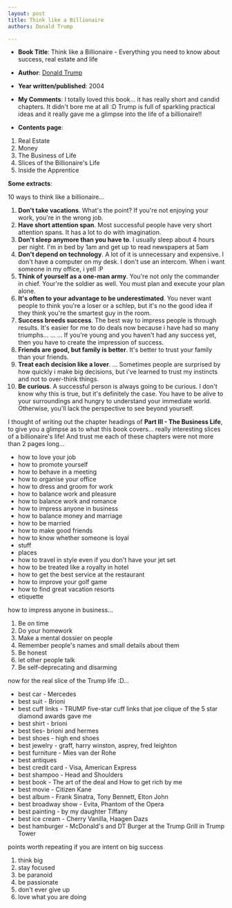 ```yaml
---
layout: post
title: Think like a Billionaire
authors: Donald Trump

---
```


- **Book Title**: Think like a Billionaire - Everything you need to know about success, real estate and life
- **Author**: [Donald Trump](http://en.wikipedia.org/wiki/Donald_Trump)
- **Year written/published**: 2004
- **My Comments**: I totally loved this book... it has really short and candid chapters. It didn't bore me at all :D Trump is full of sparkling practical ideas and it really gave me a glimpse into the life of a billionaire!!

- **Contents page**:

1. Real Estate
2. Money
3. The Business of Life
4. Slices of the Billionaire's Life
5. Inside the Apprentice

**Some extracts**:

10 ways to think like a billionaire...

1. **Don't take vacations**. What's the point? If you're not enjoying your work, you're in the wrong job.
2. **Have short attention span**. Most successful people have very short attention spans. It has a lot to do with imagination.
3. **Don't sleep anymore than you have to**. I usually sleep about 4 hours per night. I'm in bed by 1am and get up to read newspapers at 5am
4. **Don't depend on technology**. A lot of it is unnecessary and expensive. I don't have a computer on my desk. I don't use an intercom. When i want someone in my office, i yell :P
5. **Think of yourself as a one-man army**. You're not only the commander in chief. Your're the soldier as well. You must plan and execute your plan alone.
6. **It's often to your advantage to be underestimated**. You never want people to think you're a loser or a schlep, but it's no the good idea if they think you're the smartest guy in the room.
7. **Success breeds success**. The best way to impress people is through results. It's easier for me to do deals now because i have had so many triumphs... ... ... If you're young and you haven't had any success yet, then you have to create the impression of success.
8. **Friends are good, but family is better**. It's better to trust your family than your friends.
9. **Treat each decision like a lover**. ... Sometimes people are surprised by how quickly i make big decisions, but i've learned to trust my instincts and not to over-think things.
10. **Be curious**. A successful person is always going to be curious. I don't know why this is true, but it's definitely the case. You have to be alive to your surroundings and hungry to understand your immediate world. Otherwise, you'll lack the perspective to see beyond yourself.

I thought of writing out the chapter headings of **Part III - The Business Life**, to give you a glimpse as to what this book covers... really interesting slices of a billionaire's life! And trust me each of these chapters were not more than 2 pages long...

- how to love your job
- how to promote yourself
- how to behave in a meeting
- how to organise your office
- how to dress and groom for work
- how to balance work and pleasure
- how to balance work and romance
- how to impress anyone in business
- how to balance money and marriage
- how to be married
- how to make good friends
- how to know whether someone is loyal
- stuff
- places
- how to travel in style even if you don't have your jet set
- how to be treated like a royalty in hotel
- how to get the best service at the restaurant
- how to improve your golf game
- how to find great vacation resorts
- etiquette

how to impress anyone in business...

1. Be on time
2. Do your homework
3. Make a mental dossier on people
4. Remember people's names and small details about them
5. Be honest
6. let other people talk
7. Be self-deprecating and disarming

now for the real slice of the Trump life :D...

- best car - Mercedes
- best suit - Brioni
- best cuff links - TRUMP five-star cuff links that joe clique of the 5 star diamond awards gave me
- best shirt - brioni
- best ties- brioni and hermes
- best shoes - high end shoes
- best jewelry - graff, harry winston, asprey, fred leighton
- best furniture - Mies van der Rohe
- best antiques
- best credit card - Visa, American Express
- best shampoo - Head and Shoulders
- best book - The art of the deal and How to get rich by me
- best movie - Citizen Kane
- best album - Frank Sinatra, Tony Bennett, Elton John
- best broadway show - Evita, Phantom of the Opera
- best painting - by my daughter Tiffany
- best ice cream - Cherry Vanilla, Haagen Dazs
- best hamburger - McDonald's and DT Burger at the Trump Grill in Trump Tower

points worth repeating if you are intent on big success

1. think big
2. stay focused
3. be paranoid
4. be passionate
5. don't ever give up
6. love what you are doing
